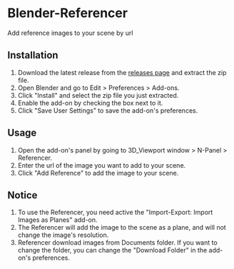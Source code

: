 # Blender-Referencer
Add reference images to your scene by url

## Installation
1. Download the latest release from the [releases page](https://github.com/alisahanyalcin/Blender-Referencer/releases) and extract the zip file.
2. Open Blender and go to Edit > Preferences > Add-ons.
3. Click "Install" and select the zip file you just extracted.
4. Enable the add-on by checking the box next to it.
5. Click "Save User Settings" to save the add-on's preferences.

## Usage
1. Open the add-on's panel by going to 3D_Viewport window > N-Panel > Referencer.
2. Enter the url of the image you want to add to your scene.
3. Click "Add Reference" to add the image to your scene.

## Notice
1. To use the Referencer, you need active the "Import-Export: Import Images as Planes" add-on.
2. The Referencer will add the image to the scene as a plane, and will not change the image's resolution.
3. Referencer download images from Documents folder. If you want to change the folder, you can change the "Download Folder" in the add-on's preferences.